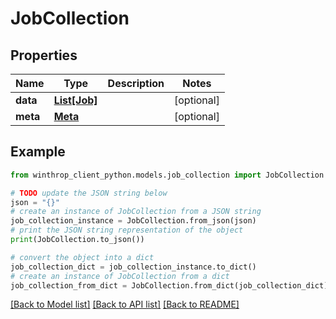 # JobCollection


## Properties

Name | Type | Description | Notes
------------ | ------------- | ------------- | -------------
**data** | [**List[Job]**](Job.md) |  | [optional] 
**meta** | [**Meta**](Meta.md) |  | [optional] 

## Example

```python
from winthrop_client_python.models.job_collection import JobCollection

# TODO update the JSON string below
json = "{}"
# create an instance of JobCollection from a JSON string
job_collection_instance = JobCollection.from_json(json)
# print the JSON string representation of the object
print(JobCollection.to_json())

# convert the object into a dict
job_collection_dict = job_collection_instance.to_dict()
# create an instance of JobCollection from a dict
job_collection_from_dict = JobCollection.from_dict(job_collection_dict)
```
[[Back to Model list]](../README.md#documentation-for-models) [[Back to API list]](../README.md#documentation-for-api-endpoints) [[Back to README]](../README.md)


